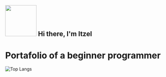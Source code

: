 ## <img src="https://media.giphy.com/media/lGhBlBMIN2XsEteTN3/giphy.gif" width="100"/> Hi there, I'm Itzel 

<h1>Portafolio of a beginner programmer</h1>

![Top Langs](https://github-readme-stats.vercel.app/api/top-langs/?username=itzel-mendoza&layout=compact)
